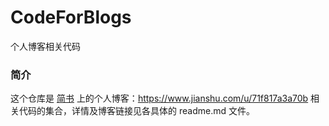 # CodeForBlogs
个人博客相关代码
### 简介
  这个仓库是 [简书](https://www.jianshu.com/u/71f817a3a70b) 上的个人博客：https://www.jianshu.com/u/71f817a3a70b 相关代码的集合，详情及博客链接见各具体的 readme.md 文件。
